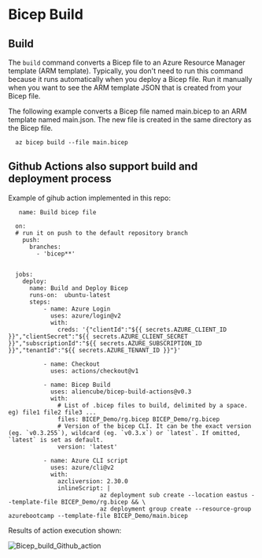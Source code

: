 # Bicep Build

## Build

The ```build``` command converts a Bicep file to an Azure Resource Manager template (ARM template).
Typically, you don't need to run this command because it runs automatically when you deploy a Bicep file. 
Run it manually when you want to see the ARM template JSON that is created from your Bicep file.

The following example converts a Bicep file named main.bicep to an ARM template named main.json. 
The new file is created in the same directory as the Bicep file.

```
  az bicep build --file main.bicep
```

## Github Actions also support build and deployment process

Example of gihub action implemented in this repo: 

```
   name: Build bicep file

  on:
  # run it on push to the default repository branch
    push:
      branches: 
        - 'bicep**'
  
  
  jobs:
    deploy:
      name: Build and Deploy Bicep
      runs-on:  ubuntu-latest
      steps:
          - name: Azure Login
            uses: azure/login@v2
            with:
              creds: '{"clientId":"${{ secrets.AZURE_CLIENT_ID }}","clientSecret":"${{ secrets.AZURE_CLIENT_SECRET }}","subscriptionId":"${{ secrets.AZURE_SUBSCRIPTION_ID }}","tenantId":"${{ secrets.AZURE_TENANT_ID }}"}'
      
          - name: Checkout
            uses: actions/checkout@v1
          
          - name: Bicep Build
            uses: aliencube/bicep-build-actions@v0.3
            with:
              # List of .bicep files to build, delimited by a space. eg) file1 file2 file3 ...
              files: BICEP_Demo/rg.bicep BICEP_Demo/rg.bicep
              # Version of the bicep CLI. It can be the exact version (eg. `v0.3.255`), wildcard (eg. `v0.3.x`) or `latest`. If omitted, `latest` is set as default.
              version: 'latest'

          - name: Azure CLI script
            uses: azure/cli@v2
            with:
              azcliversion: 2.30.0
              inlineScript: |
                          az deployment sub create --location eastus --template-file BICEP_Demo/rg.bicep && \
                          az deployment group create --resource-group azurebootcamp --template-file BICEP_Demo/main.bicep
```
Results of action execution shown:


![Bicep_build_Github_action](https://github.com/LeonidChetverikov/azurebootcamp/assets/34073185/e2e33fd7-22ad-4d43-9035-c0f897968d29)
